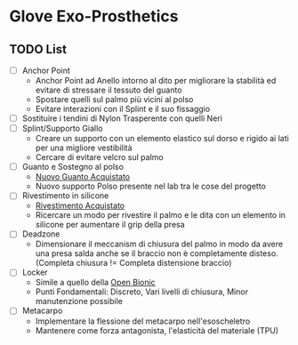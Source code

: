 # Glove Exo-Prosthetics
## TODO List
- [ ] Anchor Point
    - Anchor Point ad Anello intorno al dito per migliorare la stabilità ed evitare di stressare il tessuto del guanto
    - Spostare quelli sul palmo più vicini al polso
    - Evitare interazioni con il Splint e il suo fissaggio
- [ ] Sostituire i tendini di Nylon Trasperente con quelli Neri
- [ ] Splint/Supporto Giallo
    - Creare un supporto con un elemento elastico sul dorso e rigido ai lati per una migliore vestibilità
    - Cercare di evitare velcro sul palmo
- [ ] Guanto e Sostegno al polso
    - [Nuovo Guanto Acquistato](https://www.amazon.it/gp/product/B098JTQS9J/ref=ppx_yo_dt_b_asin_title_o00_s00?ie=UTF8&psc=1)
    - Nuovo supporto Polso presente nel lab tra le cose del progetto
- [ ] Rivestimento in silicone
    - [Rivestimento Acquistato](https://www.amazon.it/dp/B09QMDMCKF?psc=1&smid=A3IFH27SO9AZ3W&ref_=chk_typ_imgToDp)
    - Ricercare un modo per rivestire il palmo e le dita con un elemento in silicone per aumentare il grip della presa
- [ ] Deadzone
    - Dimensionare il meccanism di chiusura del palmo in modo da avere una presa salda anche se il braccio non è completamente disteso. (Completa chiusura != Completa distensione braccio)
- [ ] Locker
    - Simile a quello della [Open Bionic](https://www.youtube.com/watch?v=sHJ_ZJMQ4vw)
    - Punti Fondamentali: Discreto, Vari livelli di chiusura, Minor manutenzione possibile
- [ ] Metacarpo
    - Implementare la flessione del metacarpo nell'esoscheletro
    - Mantenere come forza antagonista, l'elasticità del materiale (TPU)
